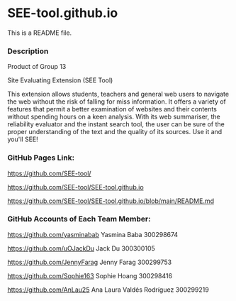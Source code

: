 # SEE-tool.github.io
This is a README file.

### Description 

Product of Group 13

Site Evaluating Extension (SEE Tool)

This extension allows students, teachers and general web users to navigate the web without the risk of falling for miss information. It offers a variety of features that permit a better examination of websites and their contents without spending hours on a keen analysis. With its web summariser, the reliability evaluator and the instant search tool, the user can be sure of the proper understanding of the text and the quality of its sources. Use it and you'll SEE! 

### GitHub Pages Link:

https://github.com/SEE-tool/

https://github.com/SEE-tool/SEE-tool.github.io

https://github.com/SEE-tool/SEE-tool.github.io/blob/main/README.md

### GitHub Accounts of Each Team Member:­

https://github.com/yasminabab Yasmina Baba 300298674

https://github.com/uOJackDu Jack Du 300300105

https://github.com/JennyFarag Jenny Farag 300299753

https://github.com/Sophie163 Sophie Hoang 300298416

https://github.com/AnLau25 Ana Laura Valdés Rodríguez 300299219



